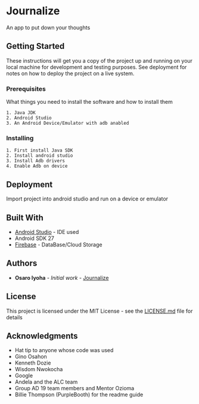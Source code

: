 # Journalize
An app to put down your thoughts
## Getting Started

These instructions will get you a copy of the project up and running on your local machine for development and testing purposes. See deployment for notes on how to deploy the project on a live system.

### Prerequisites

What things you need to install the software and how to install them

```
1. Java JDK
2. Android Studio
3. An Android Device/Emulator with adb anabled
```

### Installing

```
1. First install Java SDK
2. Install android studio 
3. Install Adb drivers
4. Enable Adb on device
```

## Deployment
Import project into android studio and run on a device or emulator

## Built With

* [Android Studio](https://developer.android.com/studio/) - IDE used
* Android SDK 27
* [Firebase](https://firebase.google.com/) - DataBase/Cloud Storage



## Authors

* **Osaro Iyoha** - *Initial work* - [Journalize](https://github.com/Master-Osaro/Journalize)


## License

This project is licensed under the MIT License - see the [LICENSE.md](LICENSE.md) file for details

## Acknowledgments

* Hat tip to anyone whose code was used
* Gino Osahon
* Kenneth Dozie
* Wisdom Nwokocha
* Google
* Andela and the ALC team
* Group AD 19 team members and Mentor Ozioma
* Billie Thompson (PurpleBooth) for the readme guide
